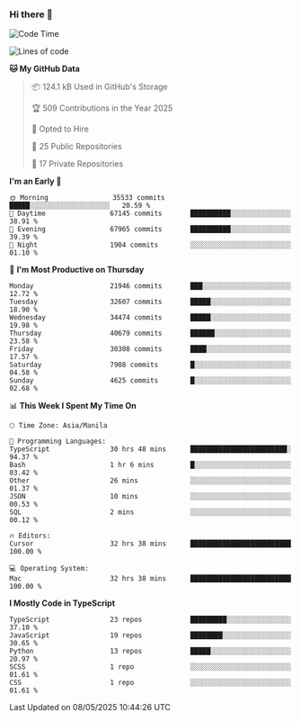 ### Hi there 👋

<!--START_SECTION:waka-->
![Code Time](http://img.shields.io/badge/Code%20Time-1%2C714%20hrs%2018%20mins-blue)

![Lines of code](https://img.shields.io/badge/From%20Hello%20World%20I%27ve%20Written-65.2%20million%20lines%20of%20code-blue)

**🐱 My GitHub Data** 

> 📦 124.1 kB Used in GitHub's Storage 
 > 
> 🏆 509 Contributions in the Year 2025
 > 
> 💼 Opted to Hire
 > 
> 📜 25 Public Repositories 
 > 
> 🔑 17 Private Repositories 
 > 
**I'm an Early 🐤** 

```text
🌞 Morning                35533 commits       █████░░░░░░░░░░░░░░░░░░░░   20.59 % 
🌆 Daytime                67145 commits       ██████████░░░░░░░░░░░░░░░   38.91 % 
🌃 Evening                67965 commits       ██████████░░░░░░░░░░░░░░░   39.39 % 
🌙 Night                  1904 commits        ░░░░░░░░░░░░░░░░░░░░░░░░░   01.10 % 
```
📅 **I'm Most Productive on Thursday** 

```text
Monday                   21946 commits       ███░░░░░░░░░░░░░░░░░░░░░░   12.72 % 
Tuesday                  32607 commits       █████░░░░░░░░░░░░░░░░░░░░   18.90 % 
Wednesday                34474 commits       █████░░░░░░░░░░░░░░░░░░░░   19.98 % 
Thursday                 40679 commits       ██████░░░░░░░░░░░░░░░░░░░   23.58 % 
Friday                   30308 commits       ████░░░░░░░░░░░░░░░░░░░░░   17.57 % 
Saturday                 7908 commits        █░░░░░░░░░░░░░░░░░░░░░░░░   04.58 % 
Sunday                   4625 commits        █░░░░░░░░░░░░░░░░░░░░░░░░   02.68 % 
```


📊 **This Week I Spent My Time On** 

```text
🕑︎ Time Zone: Asia/Manila

💬 Programming Languages: 
TypeScript               30 hrs 48 mins      ████████████████████████░   94.37 % 
Bash                     1 hr 6 mins         █░░░░░░░░░░░░░░░░░░░░░░░░   03.42 % 
Other                    26 mins             ░░░░░░░░░░░░░░░░░░░░░░░░░   01.37 % 
JSON                     10 mins             ░░░░░░░░░░░░░░░░░░░░░░░░░   00.53 % 
SQL                      2 mins              ░░░░░░░░░░░░░░░░░░░░░░░░░   00.12 % 

🔥 Editors: 
Cursor                   32 hrs 38 mins      █████████████████████████   100.00 % 

💻 Operating System: 
Mac                      32 hrs 38 mins      █████████████████████████   100.00 % 
```

**I Mostly Code in TypeScript** 

```text
TypeScript               23 repos            █████████░░░░░░░░░░░░░░░░   37.10 % 
JavaScript               19 repos            ████████░░░░░░░░░░░░░░░░░   30.65 % 
Python                   13 repos            █████░░░░░░░░░░░░░░░░░░░░   20.97 % 
SCSS                     1 repo              ░░░░░░░░░░░░░░░░░░░░░░░░░   01.61 % 
CSS                      1 repo              ░░░░░░░░░░░░░░░░░░░░░░░░░   01.61 % 
```




 Last Updated on 08/05/2025 10:44:26 UTC
<!--END_SECTION:waka-->
